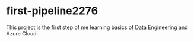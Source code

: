# first-pipeline2276
This project is the first step of me learning basics of Data Engineering  and Azure Cloud. 
